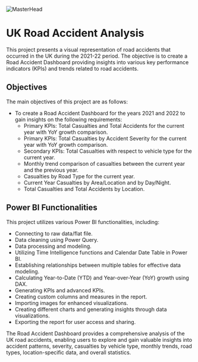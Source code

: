 ![MasterHead](https://img.freepik.com/premium-vector/car-accident-with-people-road-concept-broken-automobiles-with-steam-car-bump-into-scooter-sedan-bump-into-bicycle-pedestrian-poster-banner-flyer-cartoon-people-vector-illustration_87771-20278.jpg?w=2000)
# UK Road Accident Analysis

This project presents a visual representation of road accidents that occurred in the UK during the 2021-22 period. The objective is to create a Road Accident Dashboard providing insights into various key performance indicators (KPIs) and trends related to road accidents.

## Objectives
The main objectives of this project are as follows:
- To create a Road Accident Dashboard for the years 2021 and 2022 to gain insights on the following requirements:
  - Primary KPIs: Total Casualties and Total Accidents for the current year with YoY growth comparison.
  - Primary KPIs: Total Casualties by Accident Severity for the current year with YoY growth comparison.
  - Secondary KPIs: Total Casualties with respect to vehicle type for the current year.
  - Monthly trend comparison of casualties between the current year and the previous year.
  - Casualties by Road Type for the current year.
  - Current Year Casualties by Area/Location and by Day/Night.
  - Total Casualties and Total Accidents by Location.

## Power BI Functionalities
This project utilizes various Power BI functionalities, including:
- Connecting to raw data/flat file.
- Data cleaning using Power Query.
- Data processing and modeling.
- Utilizing Time Intelligence functions and Calendar Date Table in Power BI.
- Establishing relationships between multiple tables for effective data modeling.
- Calculating Year-to-Date (YTD) and Year-over-Year (YoY) growth using DAX.
- Generating KPIs and advanced KPIs.
- Creating custom columns and measures in the report.
- Importing images for enhanced visualizations.
- Creating different charts and generating insights through data visualizations.
- Exporting the report for user access and sharing.

The Road Accident Dashboard provides a comprehensive analysis of the UK road accidents, enabling users to explore and gain valuable insights into accident patterns, severity, casualties by vehicle type, monthly trends, road types, location-specific data, and overall statistics.


